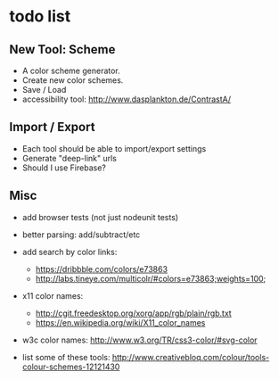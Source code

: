 # todo list

## New Tool: Scheme

- A color scheme generator.
- Create new color schemes.
- Save / Load
- accessibility tool: http://www.dasplankton.de/ContrastA/

## Import / Export

- Each tool should be able to import/export settings
- Generate "deep-link" urls
- Should I use Firebase?

## Misc

- add browser tests (not just nodeunit tests)
- better parsing: add/subtract/etc

- add search by color links:
  - https://dribbble.com/colors/e73863
  - http://labs.tineye.com/multicolr/#colors=e73863;weights=100;
- x11 color names:
  - http://cgit.freedesktop.org/xorg/app/rgb/plain/rgb.txt
  - https://en.wikipedia.org/wiki/X11_color_names
- w3c color names: http://www.w3.org/TR/css3-color/#svg-color

- list some of these tools: http://www.creativebloq.com/colour/tools-colour-schemes-12121430

